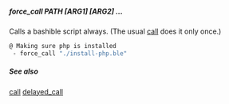 ##### force_call PATH [ARG1] [ARG2] ...

Calls a bashible script always. (The usual [call](call.md) does it only once.)

```bash
@ Making sure php is installed
 - force_call "./install-php.ble"
```

##### See also

[call](call.md)
[delayed_call](delayed_call.md)



